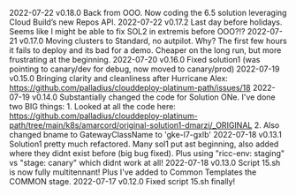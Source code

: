 2022-07-22 v0.18.0  Back from OOO. Now coding the 6.5 solution leveraging Cloud Build’s new Repos API.
2022-07-22 v0.17.2  Last day before holidays. Seems like I might be able to fix SOL2 in extremis before OOO?!?
2022-07-21 v0.17.0  Moving clusters to Standard, no autpilot. Why? The first few hours it fails to deploy and its bad for
                    a demo. Cheaper on the long run, but more frustrating at the beginning.
2022-07-20 v0.16.0  Fixed solution1 (was pointing to canary/dev for debug, now moved to canary/prod)
2022-07-19 v0.15.0  Bringing clarity and cleanliness after Hurricane Alex: https://github.com/palladius/clouddeploy-platinum-path/issues/18
2022-07-19 v0.14.0  Substantially changed the code for Solution ONe. I've done two BIG things:
                    1. Looked at all the code here: https://github.com/palladius/clouddeploy-platinum-path/tree/main/k8s/amarcord/original-solution1-dmarzi/_ORIGINAL
                    2. Also changed bname to GatewayClassName to 'gke-l7-gxlb'
2022-07-18 v0.13.1  Solution1 pretty much refactored. Many sol1 put ast beginning, also added where they didnt exist before (big bug fixed).
                    Plus using "ricc-env: staging" vs "stage: canary" which didnt work at all!
2022-07-18 v0.13.0  Script 15.sh is now fully multitennant! Plus I've added to Common Templates the COMMON stage.
2022-07-17 v0.12.0  Fixed script 15.sh finally!
